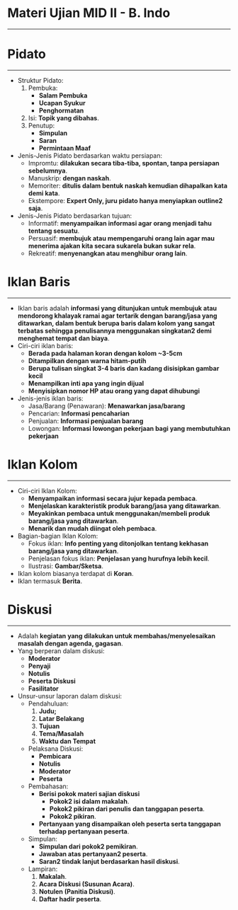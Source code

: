 # Materi Ujian MID II - B. Indo
---

# Pidato
---
- Struktur Pidato:
    1. Pembuka:
        - **Salam Pembuka**
        - **Ucapan Syukur**
        - **Penghormatan**
    1. Isi: **Topik yang dibahas**.
    2. Penutup: 
        - **Simpulan**
        - **Saran**
        - **Permintaan Maaf**
- Jenis-Jenis Pidato berdasarkan waktu persiapan:
  - Impromtu: **dilakukan secara tiba-tiba, spontan, tanpa persiapan sebelumnya**.
  - Manuskrip: **dengan naskah**.
  - Memoriter: **ditulis dalam bentuk naskah kemudian dihapalkan kata demi kata**.
  - Ekstempore: **Expert Only, juru pidato hanya menyiapkan outline2 saja**.
- Jenis-Jenis Pidato berdasarkan tujuan:
  - Informatif: **menyampaikan informasi agar orang menjadi tahu tentang sesuatu**.
  - Persuasif: **membujuk atau mempengaruhi orang lain agar mau menerima ajakan kita secara sukarela bukan sukar rela**.
  - Rekreatif: **menyenangkan atau menghibur orang lain**.

# Iklan Baris
---
- Iklan baris adalah **informasi yang ditunjukan untuk membujuk atau mendorong khalayak ramai agar tertarik dengan barang/jasa yang ditawarkan, dalam bentuk berupa baris dalam kolom yang sangat terbatas sehingga penulisannya menggunakan singkatan2 demi menghemat tempat dan biaya**.
- Ciri-ciri iklan baris:
  - **Berada pada halaman koran dengan kolom ~3-5cm**
  - **Ditampilkan dengan warna hitam-putih**
  - **Berupa tulisan singkat 3-4 baris dan kadang disisipkan gambar kecil**
  - **Menampilkan inti apa yang ingin dijual**
  - **Menyisipkan nomor HP atau orang yang dapat dihubungi**
- Jenis-jenis iklan baris:
  - Jasa/Barang (Penawaran): **Menawarkan jasa/barang**
  - Pencarian: **Informasi pencaharian**
  - Penjualan: **Informasi penjualan barang**
  - Lowongan: **Informasi lowongan pekerjaan bagi yang membutuhkan pekerjaan**

# Iklan Kolom
---
- Ciri-ciri Iklan Kolom:
  - **Menyampaikan informasi secara jujur kepada pembaca**.
  - **Menjelaskan karakteristik produk barang/jasa yang ditawarkan**.
  - **Meyakinkan pembaca untuk menggunakan/membeli produk barang/jasa yang ditawarkan**.
  - **Menarik dan mudah diingat oleh pembaca**.
- Bagian-bagian Iklan Kolom:
  - Fokus iklan: **Info penting yang ditonjolkan tentang kekhasan barang/jasa yang ditawarkan**.
  - Penjelasan fokus iklan: **Penjelasan yang hurufnya lebih kecil**.
  - Ilustrasi: **Gambar/Sketsa**.
- Iklan kolom biasanya terdapat di **Koran**.
- Iklan termasuk **Berita**.

# Diskusi
---
- Adalah **kegiatan yang dilakukan untuk membahas/menyelesaikan masalah dengan agenda, gagasan**.
- Yang berperan dalam diskusi:
  - **Moderator**
  - **Penyaji**
  - **Notulis**
  - **Peserta Diskusi**
  - **Fasilitator**
- Unsur-unsur laporan dalam diskusi:
  - Pendahuluan:
    1. **Judu;**
    2. **Latar Belakang**
    3. **Tujuan**
    4. **Tema/Masalah**
    5. **Waktu dan Tempat**
  - Pelaksana Diskusi:
    - **Pembicara**
    - **Notulis**
    - **Moderator**
    - **Peserta**
  - Pembahasan:
    - **Berisi pokok materi sajian diskusi**
      - **Pokok2 isi dalam makalah**.
      - **Pokok2 pikiran dari penulis dan tanggapan peserta**.
      - **Pokok2 pikiran**.
    - **Pertanyaan yang disampaikan oleh peserta serta tanggapan terhadap pertanyaan peserta**.
  - Simpulan:
    - **Simpulan dari pokok2 pemikiran**.
    - **Jawaban atas pertanyaan2 peserta**.
    - **Saran2 tindak lanjut berdasarkan hasil diskusi**.
  - Lampiran:
    1. **Makalah**.
    2. **Acara Diskusi (Susunan Acara)**.
    3. **Notulen (Panitia Diskusi)**.
    4. **Daftar hadir peserta**.